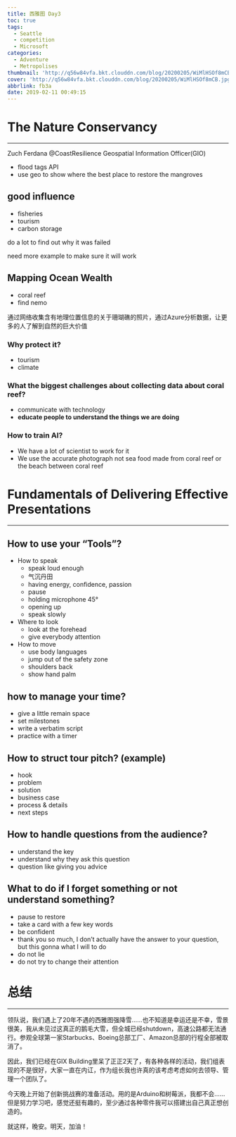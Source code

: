 ```yaml
---
title: 西雅图 Day3
toc: true
tags:
  - Seattle
  - competition
  - Microsoft
categories:
  - Adventure
  - Metropolises
thumbnail: 'http://q56w84vfa.bkt.clouddn.com/blog/20200205/WiMlHSOf8mCB.jpg'
cover: 'http://q56w84vfa.bkt.clouddn.com/blog/20200205/WiMlHSOf8mCB.jpg'
abbrlink: fb3a
date: 2019-02-11 00:49:15
---
```


# The Nature Conservancy

------

Zuch Ferdana @CoastResilience Geospatial Information Officer(GIO)

- flood tags API
- use geo to show where the best place to restore the mangroves

## good influence

- fisheries
- tourism
- carbon storage

do a lot to find out why it was failed

need more example to make sure it will work

## Mapping Ocean Wealth

- coral reef
- find nemo

通过网络收集含有地理位置信息的关于珊瑚礁的照片，通过Azure分析数据，让更多的人了解到自然的巨大价值

### Why protect it?

- tourism
- climate

### What the biggest challenges about collecting data about coral reef?

- communicate with technology
- **educate people to understand the things we are doing**

### How to train AI?

- We have a lot of scientist to work for it
- We use the accurate photograph not sea food made from coral reef or the beach between coral reef



# Fundamentals of Delivering Effective Presentations

------

## How to use your “Tools”?

- How to speak
  - speak loud enough
  - 气沉丹田
  - having energy, confidence, passion
  - pause
  - holding microphone 45°
  - opening up
  - speak slowly
- Where to look
  - look at the forehead
  - give everybody attention
- How to move
  - use body languages
  - jump out of the safety zone
  - shoulders back
  - show hand palm

## how to manage your time?

- give a little remain space
- set milestones
- write a verbatim script
- practice with a timer

## How to struct tour pitch? (example)

- hook
- problem
- solution
- business case
- process & details
- next steps

## How to handle questions from the audience?

- understand the key
- understand why they ask this question
- question like giving you advice

## What to do if I forget something or not understand something?

- pause to restore
- take a card with a few key words
- be confident
- thank you so much, I don’t actually have the answer to your question, but this gonna what I will to do
- do not lie
- do not try to change their attention

# 总结

------

领队说，我们遇上了20年不遇的西雅图强降雪……也不知道是幸运还是不幸，雪景很美，我从未见过这真正的鹅毛大雪，但全城已经shutdown，高速公路都无法通行。参观全球第一家Starbucks、Boeing总部工厂、Amazon总部的行程全部被取消了。

因此，我们已经在GIX Building里呆了正正2天了，有各种各样的活动，我们组表现的不是很好，大家一直在内讧，作为组长我也许真的该考虑考虑如何去领导、管理一个团队了。

今天晚上开始了创新挑战赛的准备活动。用的是Arduino和树莓派，我都不会……但是努力学习吧，感觉还挺有趣的，至少通过各种零件我可以搭建出自己真正想创造的。

就这样，晚安。明天，加油！